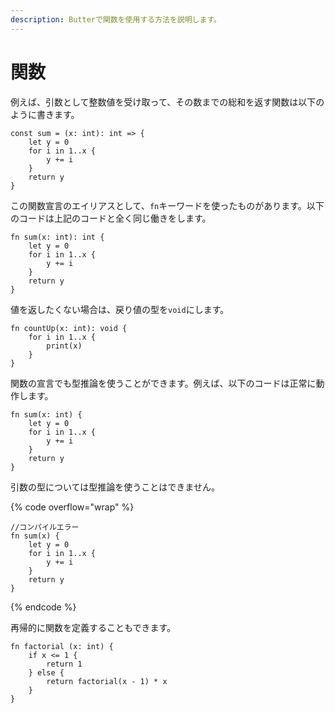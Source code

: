 ```yaml
---
description: Butterで関数を使用する方法を説明します。
---
```


# 関数

例えば、引数として整数値を受け取って、その数までの総和を返す関数は以下のように書きます。

```
const sum = (x: int): int => {
    let y = 0
    for i in 1..x {
        y += i
    }
    return y
}
```

この関数宣言のエイリアスとして、`fn`キーワードを使ったものがあります。以下のコードは上記のコードと全く同じ働きをします。

```
fn sum(x: int): int {
    let y = 0
    for i in 1..x {
        y += i
    }
    return y
}
```

値を返したくない場合は、戻り値の型を`void`にします。

```
fn countUp(x: int): void {
    for i in 1..x {
        print(x)
    }
}
```

関数の宣言でも型推論を使うことができます。例えば、以下のコードは正常に動作します。

```
fn sum(x: int) {
    let y = 0
    for i in 1..x {
        y += i
    }
    return y
}
```

引数の型については型推論を使うことはできません。

{% code overflow="wrap" %}
```
//コンパイルエラー
fn sum(x) {
    let y = 0
    for i in 1..x {
        y += i
    }
    return y
}
```
{% endcode %}

再帰的に関数を定義することもできます。

```
fn factorial (x: int) {
    if x <= 1 {
        return 1
    } else {
        return factorial(x - 1) * x
    }
}
```

